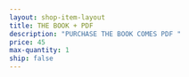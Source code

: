 ```yaml
---
layout: shop-item-layout
title: THE BOOK + PDF
description: "PURCHASE THE BOOK COMES PDF "
price: 45
max-quantity: 1
ship: false
---
```

